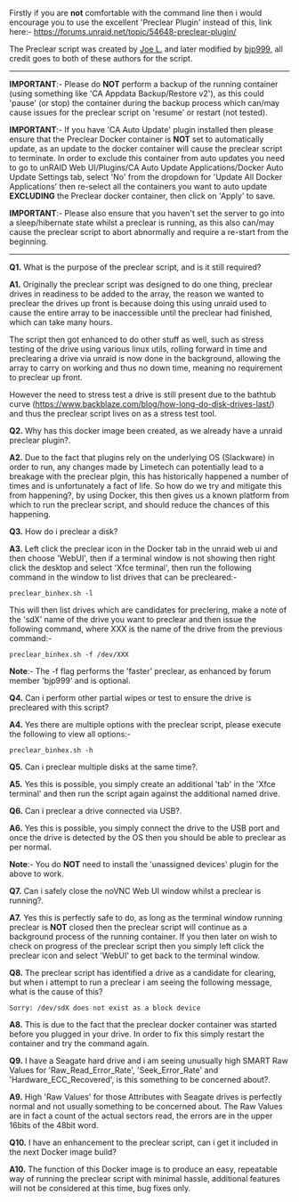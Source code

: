 Firstly if you are **not** comfortable with the command line then i would encourage you to use the excellent 'Preclear Plugin' instead of this, link here:- 
https://forums.unraid.net/topic/54648-preclear-plugin/

The Preclear script was created by [Joe L.](https://forums.unraid.net/topic/2732-preclear_disksh-a-new-utility-to-burn-in-and-pre-clear-disks-for-quick-add/) and later modified by [bjp999](https://forums.unraid.net/topic/30921-unofficial-faster-preclear/), all credit goes to both of these authors for the script.
___
**IMPORTANT**:- Please do **NOT** perform a backup of the running container (using something like 'CA Appdata Backup/Restore v2'), as this could 'pause' (or stop) the container during the backup process which can/may cause issues for the preclear script on 'resume' or restart (not tested).

**IMPORTANT**:- If you have 'CA Auto Update' plugin installed then please ensure that the Preclear Docker container is **NOT** set to automatically update, as an update to the docker container will cause the preclear script to terminate. In order to exclude this container from auto updates you need to go to unRAID Web UI/Plugins/CA Auto Update Applications/Docker Auto Update Settings tab, select 'No' from the dropdown for 'Update All Docker Applications' then re-select all the containers you want to auto update **EXCLUDING** the Preclear docker container, then click on 'Apply' to save.

**IMPORTANT**:- Please also ensure that you haven't set the server to go into a sleep/hibernate state whilst a preclear is running, as this also can/may cause the preclear script to abort abnormally and require a re-start from the beginning.
___
**Q1.** What is the purpose of the preclear script, and is it still required?

**A1.** Originally the preclear script was designed to do one thing, preclear drives in readiness to be added to the array, the reason we wanted to preclear the drives up front is because doing this using unraid used to cause the entire array to be inaccessible until the preclear had finished, which can take many hours.

The script then got enhanced to do other stuff as well, such as stress testing of the drive using various linux utils, rolling forward in time and preclearing a drive via unraid is now done in the background, allowing the array to carry on working and thus no down time, meaning no requirement to preclear up front.

However the need to stress test a drive is still present due to the bathtub curve (https://www.backblaze.com/blog/how-long-do-disk-drives-last/) and thus the preclear script lives on as a stress test tool.

**Q2.** Why has this docker image been created, as we already have a unraid preclear plugin?.

**A2.** Due to the fact that plugins rely on the underlying OS (Slackware) in order to run, any changes made by Limetech can potentially lead to a breakage with the preclear plgin, this has historically happened a number of times and is unfortunately a fact of life. So how do we try and mitigate this from happening?, by using Docker, this then gives us a known platform from which to run the preclear script, and should reduce the chances of this happening.

**Q3.** How do i preclear a disk?

**A3.** Left click the preclear icon in the Docker tab in the unraid web ui and then choose 'WebUI', then if a terminal window is not showing then right click the desktop and select 'Xfce terminal', then run the following command in the window to list drives that can be precleared:-

```preclear_binhex.sh -l```

This will then list drives which are candidates for preclering, make a note of the 'sdX' name of the drive you want to preclear and then issue the following command, where XXX is the name of the drive from the previous command:-

```preclear_binhex.sh -f /dev/XXX```

**Note**:- The -f flag performs the 'faster' preclear, as enhanced by forum member 'bjp999' and is optional.

**Q4.** Can i perform other partial wipes or test to ensure the drive is precleared with this script?

**A4.** Yes there are multiple options with the preclear script, please execute the following to view all options:-

```preclear_binhex.sh -h``` 

**Q5.** Can i preclear multiple disks at the same time?.

**A5.** Yes this is possible, you simply create an additional 'tab' in the 'Xfce terminal' and then run the script again against the additional named drive.

**Q6.** Can i preclear a drive connected via USB?.

**A6.** Yes this is possible, you simply connect the drive to the USB port and once the drive is detected by the OS then you should be able to preclear as per normal.

**Note**:- You do **NOT** need to install the 'unassigned devices' plugin for the above to work.

**Q7.** Can i safely close the noVNC Web UI window whilst a preclear is running?.

**A7.** Yes this is perfectly safe to do, as long as the terminal window running preclear is **NOT** closed then the preclear script will continue as a background process of the running container. If you then later on wish to check on progress of the preclear script then you simply left click the preclear icon and select 'WebUI' to get back to the terminal window.

**Q8.** The preclear script has identified a drive as a candidate for clearing, but when i attempt to run a preclear i am seeing the following message, what is the cause of this?

```Sorry: /dev/sdX does not exist as a block device```

**A8.** This is due to the fact that the preclear docker container was started before you plugged in your drive. In order to fix this simply restart the container and try the command again.

**Q9.** I have a Seagate hard drive and i am seeing unusually high SMART Raw Values for 'Raw_Read_Error_Rate', 'Seek_Error_Rate' and 'Hardware_ECC_Recovered', is this something to be concerned about?.

**A9.** High 'Raw Values' for those Attributes with Seagate drives is perfectly normal and not usually something to be concerned about. The Raw Values are in fact a count of the actual sectors read, the errors are in the upper 16bits of the 48bit word.

**Q10.** I have an enhancement to the preclear script, can i get it included in the next Docker image build?

**A10.** The function of this Docker image is to produce an easy, repeatable way of running the preclear script with minimal hassle, additional features will not be considered at this time, bug fixes only.
